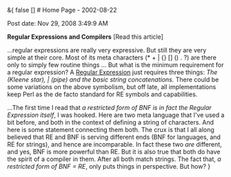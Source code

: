 &{<nil> false <nil> <nil> [] <nil> <nil> <nil> <nil> # Home Page - 2002-08-22

Post date: Nov 29, 2008 3:49:9 AM

**Regular Expressions and Compilers** [Read this article]

...regular expressions are really very expressive. But still they are very simple at their core. Most of its meta characters (* + | {} [] () . ?) are there only to simply few routine things ... But what is the minimum requirement for a regular expression? A [Regular Expression](https://www.wikipedia.com/wiki/Regular_expression) just requires three things: *The* *(Kleene star),* *|* *(pipe) and the basic string concatenations.* There could be some variations on the above symbolism, but off late, all implementations keep Perl as the de facto standard for RE symbols and capabilities.

...The first time I read that *a restricted form of BNF is in fact the Regular Expression itself*, I was hooked. Here are two meta language that I've used a bit before, and both in the context of defining a string of characters. And here is some statement connecting them both. The crux is that I all along believed that RE and BNF is serving different ends (BNF for languages, and RE for strings), and hence are incomparable. In fact these two *are* different, and yes, BNF is more powerful than RE. But it is also true that both do have the spirit of a compiler in them. After all both match strings. The fact that, *a restricted form of BNF = RE*, only puts things in perspective. But how?
}
